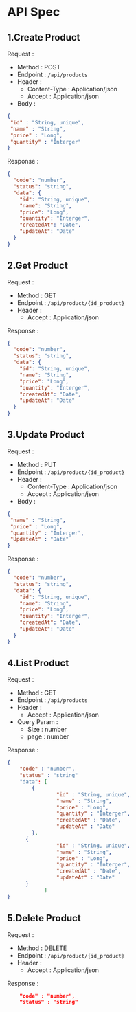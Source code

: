 # API Spec

## 1.Create Product

 Request :
 - Method : POST
 - Endpoint : `/api/products`
 - Header :
   - Content-Type : Application/json
   - Accept : Application/json
 - Body :

 ```Json
 {
  "id" : "String, unique",
  "name" : "String",
  "price" : "Long",
  "quantity" : "Interger"
 }
 ```

Response :
```json
{
  "code": "number",
  "status": "string",
  "data": {
    "id": "String, unique",
    "name": "String",
    "price": "Long",
    "quantity": "Interger",
    "createdAt": "Date",
    "updateAt": "Date"
  }
}
```

## 2.Get Product

Request :
- Method : GET
- Endpoint : `/api/product/{id_product}`
- Header :
    - Accept : Application/json
    
Response :

```json
{
  "code": "number",
  "status": "string",
  "data": {
    "id": "String, unique",
    "name": "String",
    "price": "Long",
    "quantity": "Interger",
    "createdAt": "Date",
    "updateAt": "Date"
  }
}
```

## 3.Update Product


Request :
- Method : PUT
- Endpoint : `/api/product/{id_product}`
- Header :
    - Content-Type : Application/json
    - Accept : Application/json
- Body :

 ```Json
 {
  "name" : "String",
  "price" : "Long",
  "quantity" : "Interger",
  "UpdateAt" : "Date"
 }
 ```

Response :
```json
{
  "code": "number",
  "status": "string",
  "data": {
    "id": "String, unique",
    "name": "String",
    "price": "Long",
    "quantity": "Interger",
    "createdAt": "Date",
    "updateAt": "Date"
  }
}
```

## 4.List Product

Request :
- Method : GET
- Endpoint : `/api/products`
- Header :
    - Accept : Application/json
- Query Param :
    - Size : number
    - page : number

Response :

```Json
{
    "code" : "number",
    "status" : "string"
    "data": [
        {    
                "id" : "String, unique",
                "name" : "String",
                "price" : "Long",
                "quantity" : "Interger",
                "createdAt" : "Date",
                "updateAt" : "Date"
        },
      {
                "id" : "String, unique",
                "name" : "String",
                "price" : "Long",
                "quantity" : "Interger",
                "createdAt" : "Date",
                "updateAt" : "Date"
      }
            ]
}
 ```

## 5.Delete Product


Request :
- Method : DELETE
- Endpoint : `/api/product/{id_product}`
- Header :
    - Accept : Application/json
    
Response :

```Json
    "code" : "number",
    "status" : "string"

 ```